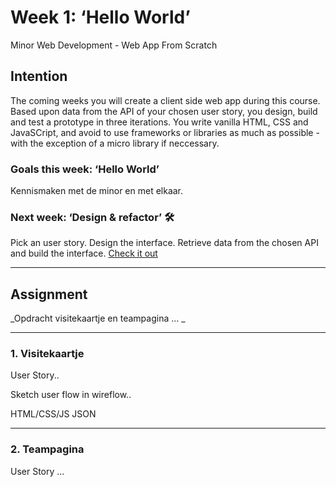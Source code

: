 # Week 1: ‘Hello World’

Minor Web Development - Web App From Scratch

## Intention

The coming weeks you will create a client side web app during this course. 
Based upon data from the API of your chosen user story, you design, build and test a prototype in three iterations. 
You write vanilla HTML, CSS and JavaSCript, and avoid to use frameworks or libraries as much as possible - with the exception of a micro library if neccessary. 

### Goals this week: ‘Hello World’ 

Kennismaken met de minor en met elkaar.

### Next week: ‘Design & refactor’ 🛠

Pick an user story. Design the interface. Retrieve data from the chosen API and build the interface. [Check it out](https://github.com/cmda-minor-web/web-app-from-scratch-2122/blob/main/course/week-2.md)

---  

## Assignment

_Opdracht visitekaartje en teampagina ... _



---  

### 1. Visitekaartje

User Story.. 


Sketch user flow in wireflow..

HTML/CSS/JS JSON


---

### 2. Teampagina

User Story ...







